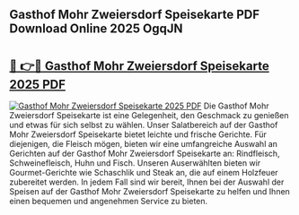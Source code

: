 ## Gasthof Mohr Zweiersdorf Speisekarte PDF Download Online 2025 OgqJN

# <h2><a href="http://gcbmr0.nevu.top/?p=Gasthof+Mohr+Zweiersdorf+Speisekarte">🔗 👉🔴 Gasthof Mohr Zweiersdorf Speisekarte 2025 PDF</a></h2>

[![Gasthof Mohr Zweiersdorf Speisekarte 2025 PDF](https://i.imgur.com/dBaPXMq.png)](http://gcbmr0.nevu.top/?p=Gasthof+Mohr+Zweiersdorf+Speisekarte)
Die Gasthof Mohr Zweiersdorf Speisekarte ist eine Gelegenheit, den Geschmack zu genießen und etwas für sich selbst zu wählen. Unser Salatbereich auf der Gasthof Mohr Zweiersdorf Speisekarte bietet leichte und frische Gerichte. Für diejenigen, die Fleisch mögen, bieten wir eine umfangreiche Auswahl an Gerichten auf der Gasthof Mohr Zweiersdorf Speisekarte an: Rindfleisch, Schweinefleisch, Huhn und Fisch. Unseren Auserwählten bieten wir Gourmet-Gerichte wie Schaschlik und Steak an, die auf einem Holzfeuer zubereitet werden. In jedem Fall sind wir bereit, Ihnen bei der Auswahl der Speisen auf der Gasthof Mohr Zweiersdorf Speisekarte zu helfen und Ihnen einen bequemen und angenehmen Service zu bieten.

